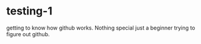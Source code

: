 # testing-1
getting to know how github works.
Nothing special just a beginner trying to figure out github.
